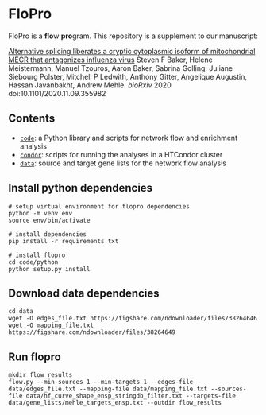 # FloPro

FloPro is a **flo**w **pro**gram. This repository is a supplement to our manuscript:

[Alternative splicing liberates a cryptic cytoplasmic isoform of mitochondrial MECR that antagonizes influenza virus](https://doi.org/10.1101/2020.11.09.355982)
Steven F Baker, Helene Meistermann, Manuel Tzouros, Aaron Baker, Sabrina Golling, Juliane Siebourg Polster, Mitchell P Ledwith, Anthony Gitter, Angelique Augustin, Hassan Javanbakht, Andrew Mehle.
_bioRxiv_ 2020 doi:10.1101/2020.11.09.355982

## Contents
- [`code`](code): a Python library and scripts for network flow and enrichment analysis
- [`condor`](condor): scripts for running the analyses in a HTCondor cluster
- [`data`](data): source and target gene lists for the network flow analysis

## Install python dependencies
```
# setup virtual environment for flopro dependencies
python -m venv env
source env/bin/activate

# install dependencies
pip install -r requirements.txt

# install flopro
cd code/python
python setup.py install
```

## Download data dependencies
```
cd data
wget -O edges_file.txt https://figshare.com/ndownloader/files/38264646
wget -O mapping_file.txt https://figshare.com/ndownloader/files/38264649
```

## Run flopro
```
mkdir flow_results
flow.py --min-sources 1 --min-targets 1 --edges-file data/edges_file.txt --mapping-file data/mapping_file.txt --sources-file data/hf_curve_shape_ensp_stringdb_filter.txt --targets-file data/gene_lists/mehle_targets_ensp.txt --outdir flow_results
```
